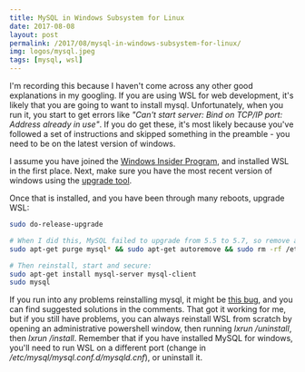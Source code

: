 ```yaml
---
title: MySQL in Windows Subsystem for Linux
date: 2017-08-08
layout: post
permalink: /2017/08/mysql-in-windows-subsystem-for-linux/
img: logos/mysql.jpeg
tags: [mysql, wsl]
---
```

I'm recording this because I haven't come across any other good explanations in my googling. If you are using WSL for web development, it's likely that you are going to want to install mysql. Unfortunately, when you run it, you start to get errors like *"Can't start server: Bind on TCP/IP port: Address already in use"*. If you do get these, it's most likely because you've followed a set of instructions and skipped something in the preamble - you need to be on the latest version of windows.

I assume you have joined the [Windows Insider Program](https://insider.windows.com/en-us/), and installed WSL in the first place. Next, make sure you have the most recent version of windows using the [upgrade tool](https://www.microsoft.com/en-us/software-download/windows10).

Once that is installed, and you have been through many reboots, upgrade WSL:

``` sh
sudo do-release-upgrade

# When I did this, MySQL failed to upgrade from 5.5 to 5.7, so remove and reinstall:
sudo apt-get purge mysql* && sudo apt-get autoremove && sudo rm -rf /etc/mysql

# Then reinstall, start and secure:
sudo apt-get install mysql-server mysql-client
sudo mysql
```

If you run into any problems reinstalling mysql, it might be [this bug](https://bugs.launchpad.net/ubuntu/+source/mysql-5.7/+bug/1573279"), and you can find suggested solutions in the comments. That got it working for me, but if you still have problems, you can always reinstall WSL from scratch by opening an administrative powershell window, then running *lxrun /uninstall*, then *lxrun /install*. Remember that if you have installed MySQL for windows, you'll need to run WSL on a different port (change in */etc/mysql/mysql.conf.d/mysqld.cnf*), or uninstall it.